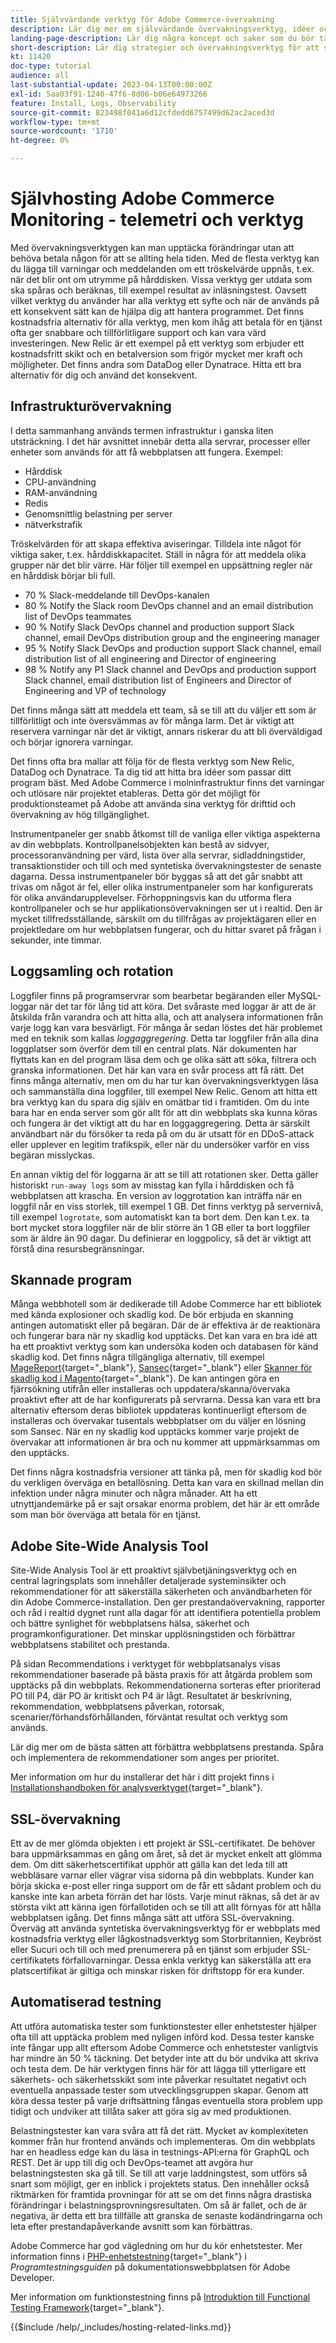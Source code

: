 ```yaml
---
title: Självvärdande verktyg för Adobe Commerce-övervakning
description: Lär dig mer om självvärdande övervakningsverktyg, idéer och idéer och bästa metoder att tänka på.
landing-page-description: Lär dig några koncept och saker som du bör tänka på när du har Adobe Commerce som värd.
short-description: Lär dig strategier och övervakningsverktyg för att själv vara värd för Adobe Commerce.
kt: 11420
doc-type: tutorial
audience: all
last-substantial-update: 2023-04-13T00:00:00Z
exl-id: 5aa03f91-1240-47f6-8d06-b06e64973266
feature: Install, Logs, Observability
source-git-commit: 823498f041a6d12cfdedd6757499d62ac2aced3d
workflow-type: tm+mt
source-wordcount: '1710'
ht-degree: 0%

---
```


# Självhosting Adobe Commerce Monitoring - telemetri och verktyg

Med övervakningsverktygen kan man upptäcka förändringar utan att behöva betala någon för att se allting hela tiden. Med de flesta verktyg kan du lägga till varningar och meddelanden om ett tröskelvärde uppnås, t.ex. när det blir ont om utrymme på hårddisken. Vissa verktyg ger utdata som ska spåras och beräknas, till exempel resultat av inläsningstest. Oavsett vilket verktyg du använder har alla verktyg ett syfte och när de används på ett konsekvent sätt kan de hjälpa dig att hantera programmet. Det finns kostnadsfria alternativ för alla verktyg, men kom ihåg att betala för en tjänst ofta ger snabbare och tillförlitligare support och kan vara värd investeringen. New Relic är ett exempel på ett verktyg som erbjuder ett kostnadsfritt skikt och en betalversion som frigör mycket mer kraft och möjligheter. Det finns andra som DataDog eller Dynatrace. Hitta ett bra alternativ för dig och använd det konsekvent.

## Infrastrukturövervakning

I detta sammanhang används termen infrastruktur i ganska liten utsträckning. I det här avsnittet innebär detta alla servrar, processer eller enheter som används för att få webbplatsen att fungera. Exempel:

* Hårddisk
* CPU-användning
* RAM-användning
* Redis
* Genomsnittlig belastning per server
* nätverkstrafik

Tröskelvärden för att skapa effektiva aviseringar. Tilldela inte något för viktiga saker, t.ex. hårddiskkapacitet. Ställ in några för att meddela olika grupper när det blir värre. Här följer till exempel en uppsättning regler när en hårddisk börjar bli full.

* 70 % Slack-meddelande till DevOps-kanalen
* 80 % Notify the Slack room DevOps channel and an email distribution list of DevOps teammates
* 90 % Notify Slack DevOps channel and production support Slack channel, email DevOps distribution group and the engineering manager
* 95 % Notify Slack DevOps and production support Slack channel, email distribution list of all engineering and Director of engineering
* 98 % Notify any P1 Slack channel and DevOps and production support Slack channel, email distribution list of Engineers and Director of Engineering and VP of technology

Det finns många sätt att meddela ett team, så se till att du väljer ett som är tillförlitligt och inte översvämmas av för många larm. Det är viktigt att reservera varningar när det är viktigt, annars riskerar du att bli överväldigad och börjar ignorera varningar.

Det finns ofta bra mallar att följa för de flesta verktyg som New Relic, DataDog och Dynatrace. Ta dig tid att hitta bra idéer som passar ditt program bäst. Med Adobe Commerce i molninfrastruktur finns det varningar och utlösare när projektet etableras. Detta gör det möjligt för produktionsteamet på Adobe att använda sina verktyg för drifttid och övervakning av hög tillgänglighet.

Instrumentpaneler ger snabb åtkomst till de vanliga eller viktiga aspekterna av din webbplats. Kontrollpanelsobjekten kan bestå av sidvyer, processoranvändning per värd, lista över alla servrar, sidladdningstider, transaktionstider och till och med syntetiska övervakningstester de senaste dagarna. Dessa instrumentpaneler bör byggas så att det går snabbt att trivas om något är fel, eller olika instrumentpaneler som har konfigurerats för olika användarupplevelser. Förhoppningsvis kan du utforma flera kontrollpaneler och se hur applikationsövervakningen ser ut i realtid. Den är mycket tillfredsställande, särskilt om du tillfrågas av projektägaren eller en projektledare om hur webbplatsen fungerar, och du hittar svaret på frågan i sekunder, inte timmar.

## Loggsamling och rotation

Loggfiler finns på programservrar som bearbetar begäranden eller MySQL-loggar när det tar för lång tid att köra. Det svåraste med loggar är att de är åtskilda från varandra och att hitta alla, och att analysera informationen från varje logg kan vara besvärligt. För många år sedan löstes det här problemet med en teknik som kallas _loggaggregering_. Detta tar loggfiler från alla dina loggplatser som överför dem till en central plats. När dokumenten har flyttats kan en del program läsa dem och ge olika sätt att söka, filtrera och granska informationen. Det här kan vara en svår process att få rätt. Det finns många alternativ, men om du har tur kan övervakningsverktygen läsa och sammanställa dina loggfiler, till exempel New Relic. Genom att hitta ett bra verktyg kan du spara dig själv en omätbar tid i framtiden. Om du inte bara har en enda server som gör allt för att din webbplats ska kunna köras och fungera är det viktigt att du har en loggaggregering. Detta är särskilt användbart när du försöker ta reda på om du är utsatt för en DDoS-attack eller upplever en legitim trafikspik, eller när du undersöker varför en viss begäran misslyckas.

En annan viktig del för loggarna är att se till att rotationen sker. Detta gäller historiskt `run-away logs` som av misstag kan fylla i hårddisken och få webbplatsen att krascha. En version av loggrotation kan inträffa när en loggfil når en viss storlek, till exempel 1 GB. Det finns verktyg på servernivå, till exempel `logrotate`, som automatiskt kan ta bort dem. Den kan t.ex. ta bort mycket stora loggfiler när de blir större än 1 GB eller ta bort loggfiler som är äldre än 90 dagar. Du definierar en loggpolicy, så det är viktigt att förstå dina resursbegränsningar.

## Skannade program

Många webbhotell som är dedikerade till Adobe Commerce har ett bibliotek med kända explosioner och skadlig kod. De bör erbjuda en skanning antingen automatiskt eller på begäran. Där de är effektiva är de reaktionära och fungerar bara när ny skadlig kod upptäcks. Det kan vara en bra idé att ha ett proaktivt verktyg som kan undersöka koden och databasen för känd skadlig kod. Det finns några tillgängliga alternativ, till exempel [MageReport](https://www.magereport.com){target="_blank"}, [Sansec](https://sansec.io){target="_blank"} eller [Skanner för skadlig kod i Magento](https://github.com/gwillem/magento-malware-scanner){target="_blank"}. De kan antingen göra en fjärrsökning utifrån eller installeras och uppdatera/skanna/övervaka proaktivt efter att de har konfigurerats på servrarna. Dessa kan vara ett bra alternativ eftersom deras bibliotek uppdateras kontinuerligt eftersom de installeras och övervakar tusentals webbplatser om du väljer en lösning som Sansec. När en ny skadlig kod upptäcks kommer varje projekt de övervakar att informationen är bra och nu kommer att uppmärksammas om den upptäcks.

Det finns några kostnadsfria versioner att tänka på, men för skadlig kod bör du verkligen överväga en betallösning. Detta kan vara en skillnad mellan din infektion under några minuter och några månader. Att ha ett utnyttjandemärke på er sajt orsakar enorma problem, det här är ett område som man bör överväga att betala för en tjänst.

## Adobe Site-Wide Analysis Tool

Site-Wide Analysis Tool är ett proaktivt självbetjäningsverktyg och en central lagringsplats som innehåller detaljerade systeminsikter och rekommendationer för att säkerställa säkerheten och användbarheten för din Adobe Commerce-installation. Den ger prestandaövervakning, rapporter och råd i realtid dygnet runt alla dagar för att identifiera potentiella problem och bättre synlighet för webbplatsens hälsa, säkerhet och programkonfigurationer. Det minskar upplösningstiden och förbättrar webbplatsens stabilitet och prestanda.

På sidan Recommendations i verktyget för webbplatsanalys visas rekommendationer baserade på bästa praxis för att åtgärda problem som upptäcks på din webbplats. Rekommendationerna sorteras efter prioriterad PO till P4, där PO är kritiskt och P4 är lågt. Resultatet är beskrivning, rekommendation, webbplatsens påverkan, rotorsak, scenarier/förhandsförhållanden, förväntat resultat och verktyg som används.

Lär dig mer om de bästa sätten att förbättra webbplatsens prestanda. Spåra och implementera de rekommendationer som anges per prioritet.

Mer information om hur du installerar det här i ditt projekt finns i [Installationshandboken för analysverktyget](https://experienceleague.adobe.com/docs/commerce-operations/tools/site-wide-analysis-tool/installation.html){target="_blank"}.

## SSL-övervakning

Ett av de mer glömda objekten i ett projekt är SSL-certifikatet. De behöver bara uppmärksammas en gång om året, så det är mycket enkelt att glömma dem. Om ditt säkerhetscertifikat upphör att gälla kan det leda till att webbläsare varnar eller vägrar visa sidorna på din webbplats. Kunder kan börja skicka e-post eller ringa support om de får ett sådant problem och du kanske inte kan arbeta förrän det har lösts. Varje minut räknas, så det är av största vikt att känna igen förfallotiden och se till att allt förnyas för att hålla webbplatsen igång. Det finns många sätt att utföra SSL-övervakning. Överväg att använda syntetiska övervakningsverktyg för er webbplats med kostnadsfria verktyg eller lågkostnadsverktyg som Storbritannien, Keybröst eller Sucuri och till och med prenumerera på en tjänst som erbjuder SSL-certifikatets förfallovarningar. Dessa enkla verktyg kan säkerställa att era platscertifikat är giltiga och minskar risken för driftstopp för era kunder.

## Automatiserad testning

Att utföra automatiska tester som funktionstester eller enhetstester hjälper ofta till att upptäcka problem med nyligen införd kod. Dessa tester kanske inte fångar upp allt eftersom Adobe Commerce och enhetstester vanligtvis har mindre än 50 % täckning. Det betyder inte att du bör undvika att skriva och testa dem. De här verktygen finns här för att lägga till ytterligare ett säkerhets- och säkerhetsskikt som inte påverkar resultatet negativt och eventuella anpassade tester som utvecklingsgruppen skapar. Genom att köra dessa tester på varje driftsättning fångas eventuella stora problem upp tidigt och undviker att tillåta saker att göra sig av med produktionen.

Belastningstester kan vara svåra att få det rätt. Mycket av komplexiteten kommer från hur frontend används och implementeras. Om din webbplats har en headless edge kan du läsa in testnings-API:erna för GraphQL och REST. Det är upp till dig och DevOps-teamet att avgöra hur belastningstesten ska gå till. Se till att varje laddningstest, som utförs så snart som möjligt, ger en inblick i projektets status. Den innehåller också riktmärken för framtida provningar för att se om det finns några drastiska förändringar i belastningsprovningsresultaten. Om så är fallet, och de är negativa, är detta ett bra tillfälle att granska de senaste kodändringarna och leta efter prestandapåverkande avsnitt som kan förbättras.

Adobe Commerce har god vägledning om hur du kör enhetstester. Mer information finns i [PHP-enhetstestning](https://developer.adobe.com/commerce/testing/guide/unit/){target="_blank"} i _Programtestningsguiden_ på dokumentationswebbplatsen för Adobe Developer.

Mer information om funktionstestning finns på [Introduktion till Functional Testing Framework](https://developer.adobe.com/commerce/testing/functional-testing-framework/){target="_blank"}.


{{$include /help/_includes/hosting-related-links.md}}
